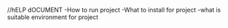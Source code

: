 //hELP dOCUMENT
-How to run project
-What to install for project
-what is suitable environment for project